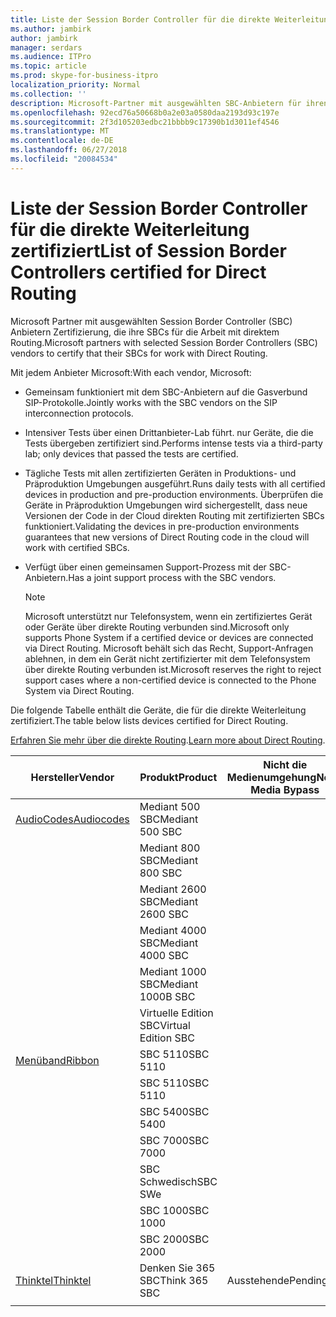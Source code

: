 ```yaml
---
title: Liste der Session Border Controller für die direkte Weiterleitung zertifiziert
ms.author: jambirk
author: jambirk
manager: serdars
ms.audience: ITPro
ms.topic: article
ms.prod: skype-for-business-itpro
localization_priority: Normal
ms.collection: ''
description: Microsoft-Partner mit ausgewählten SBC-Anbietern für ihren SBC Zertifizierung arbeiten mit direktem Routing.
ms.openlocfilehash: 92ecd76a50668b0a2e03a0580daa2193d93c197e
ms.sourcegitcommit: 2f3d105203edbc21bbbb9c17390b1d3011ef4546
ms.translationtype: MT
ms.contentlocale: de-DE
ms.lasthandoff: 06/27/2018
ms.locfileid: "20084534"
---
```

# <a name="list-of-session-border-controllers-certified-for-direct-routing"></a><span data-ttu-id="a9e48-103">Liste der Session Border Controller für die direkte Weiterleitung zertifiziert</span><span class="sxs-lookup"><span data-stu-id="a9e48-103">List of Session Border Controllers certified for Direct Routing</span></span>

<span data-ttu-id="a9e48-104">Microsoft Partner mit ausgewählten Session Border Controller (SBC) Anbietern Zertifizierung, die ihre SBCs für die Arbeit mit direktem Routing.</span><span class="sxs-lookup"><span data-stu-id="a9e48-104">Microsoft partners with selected Session Border Controllers (SBC) vendors to certify that their SBCs for work with Direct Routing.</span></span> 

<span data-ttu-id="a9e48-105">Mit jedem Anbieter Microsoft:</span><span class="sxs-lookup"><span data-stu-id="a9e48-105">With each vendor, Microsoft:</span></span> 

- <span data-ttu-id="a9e48-106">Gemeinsam funktioniert mit dem SBC-Anbietern auf die Gasverbund SIP-Protokolle.</span><span class="sxs-lookup"><span data-stu-id="a9e48-106">Jointly works with the SBC vendors on the SIP interconnection protocols.</span></span>
- <span data-ttu-id="a9e48-107">Intensiver Tests über einen Drittanbieter-Lab führt. nur Geräte, die die Tests übergeben zertifiziert sind.</span><span class="sxs-lookup"><span data-stu-id="a9e48-107">Performs intense tests via a third-party lab; only devices that passed the tests are certified.</span></span> 
- <span data-ttu-id="a9e48-108">Tägliche Tests mit allen zertifizierten Geräten in Produktions- und Präproduktion Umgebungen ausgeführt.</span><span class="sxs-lookup"><span data-stu-id="a9e48-108">Runs daily tests with all certified devices in production and pre-production environments.</span></span> <span data-ttu-id="a9e48-109">Überprüfen die Geräte in Präproduktion Umgebungen wird sichergestellt, dass neue Versionen der Code in der Cloud direkten Routing mit zertifizierten SBCs funktioniert.</span><span class="sxs-lookup"><span data-stu-id="a9e48-109">Validating the devices in pre-production environments guarantees that new versions of Direct Routing code in the cloud will work with certified SBCs.</span></span> 
- <span data-ttu-id="a9e48-110">Verfügt über einen gemeinsamen Support-Prozess mit der SBC-Anbietern.</span><span class="sxs-lookup"><span data-stu-id="a9e48-110">Has a joint support process with the SBC vendors.</span></span>
 

  > [!NOTE]
  > <span data-ttu-id="a9e48-111">Microsoft unterstützt nur Telefonsystem, wenn ein zertifiziertes Gerät oder Geräte über direkte Routing verbunden sind.</span><span class="sxs-lookup"><span data-stu-id="a9e48-111">Microsoft only supports Phone System if a certified device or devices are connected via Direct Routing.</span></span> <span data-ttu-id="a9e48-112">Microsoft behält sich das Recht, Support-Anfragen ablehnen, in dem ein Gerät nicht zertifizierter mit dem Telefonsystem über direkte Routing verbunden ist.</span><span class="sxs-lookup"><span data-stu-id="a9e48-112">Microsoft reserves the right to reject support cases where a non-certified device is connected to the Phone System via Direct Routing.</span></span> 

<span data-ttu-id="a9e48-113">Die folgende Tabelle enthält die Geräte, die für die direkte Weiterleitung zertifiziert.</span><span class="sxs-lookup"><span data-stu-id="a9e48-113">The table below lists devices certified for Direct Routing.</span></span> 

<span data-ttu-id="a9e48-114">[Erfahren Sie mehr über die direkte Routing](https://techcommunity.microsoft.com/t5/Microsoft-Teams-Blog/Direct-Routing-NOW-in-Public-Preview/ba-p/193915).</span><span class="sxs-lookup"><span data-stu-id="a9e48-114">[Learn more about Direct Routing](https://techcommunity.microsoft.com/t5/Microsoft-Teams-Blog/Direct-Routing-NOW-in-Public-Preview/ba-p/193915).</span></span> 


|<span data-ttu-id="a9e48-115">Hersteller</span><span class="sxs-lookup"><span data-stu-id="a9e48-115">Vendor</span></span>  |<span data-ttu-id="a9e48-116">Produkt</span><span class="sxs-lookup"><span data-stu-id="a9e48-116">Product</span></span>  |<span data-ttu-id="a9e48-117">Nicht die Medienumgehung</span><span class="sxs-lookup"><span data-stu-id="a9e48-117">Non-Media Bypass</span></span>  |<span data-ttu-id="a9e48-118">Die Medienumgehung</span><span class="sxs-lookup"><span data-stu-id="a9e48-118">Media Bypass</span></span>  |<span data-ttu-id="a9e48-119">Softwareversion</span><span class="sxs-lookup"><span data-stu-id="a9e48-119">Software Version</span></span>|
|---------|---------|---------|---------|---------|
|[<span data-ttu-id="a9e48-120">AudioCodes</span><span class="sxs-lookup"><span data-stu-id="a9e48-120">Audiocodes</span></span>](https://www.audiocodes.com/solutions-products/products/products-for-microsoft-365/sbcs-media-gateways)    |   <span data-ttu-id="a9e48-121">Mediant 500 SBC</span><span class="sxs-lookup"><span data-stu-id="a9e48-121">Mediant 500 SBC</span></span>       |         |    <span data-ttu-id="a9e48-122">Ausstehende</span><span class="sxs-lookup"><span data-stu-id="a9e48-122">Pending</span></span>      |     <span data-ttu-id="a9e48-123">7.20A.200.055</span><span class="sxs-lookup"><span data-stu-id="a9e48-123">7.20A.200.055</span></span>     |
|  |   <span data-ttu-id="a9e48-124">Mediant 800 SBC</span><span class="sxs-lookup"><span data-stu-id="a9e48-124">Mediant 800 SBC</span></span>       |         |     <span data-ttu-id="a9e48-125">Ausstehende</span><span class="sxs-lookup"><span data-stu-id="a9e48-125">Pending</span></span>    |      <span data-ttu-id="a9e48-126">7.20A.200.055</span><span class="sxs-lookup"><span data-stu-id="a9e48-126">7.20A.200.055</span></span>    |
|     |      <span data-ttu-id="a9e48-127">Mediant 2600 SBC</span><span class="sxs-lookup"><span data-stu-id="a9e48-127">Mediant 2600 SBC</span></span>    |         |    <span data-ttu-id="a9e48-128">Ausstehende</span><span class="sxs-lookup"><span data-stu-id="a9e48-128">Pending</span></span>     |    <span data-ttu-id="a9e48-129">7.20A.200.055</span><span class="sxs-lookup"><span data-stu-id="a9e48-129">7.20A.200.055</span></span>      |
|     |   <span data-ttu-id="a9e48-130">Mediant 4000 SBC</span><span class="sxs-lookup"><span data-stu-id="a9e48-130">Mediant 4000 SBC</span></span>       |         |    <span data-ttu-id="a9e48-131">Ausstehende</span><span class="sxs-lookup"><span data-stu-id="a9e48-131">Pending</span></span>     |    <span data-ttu-id="a9e48-132">7.20A.200.055</span><span class="sxs-lookup"><span data-stu-id="a9e48-132">7.20A.200.055</span></span>      |
|     |    <span data-ttu-id="a9e48-133">Mediant 1000 SBC</span><span class="sxs-lookup"><span data-stu-id="a9e48-133">Mediant 1000B  SBC</span></span>      |         |  <span data-ttu-id="a9e48-134">Ausstehende</span><span class="sxs-lookup"><span data-stu-id="a9e48-134">Pending</span></span>       |    <span data-ttu-id="a9e48-135">7.20A.200.055</span><span class="sxs-lookup"><span data-stu-id="a9e48-135">7.20A.200.055</span></span>      |
|     |   <span data-ttu-id="a9e48-136">Virtuelle Edition SBC</span><span class="sxs-lookup"><span data-stu-id="a9e48-136">Virtual Edition SBC</span></span>       |     |<span data-ttu-id="a9e48-137">Ausstehende</span><span class="sxs-lookup"><span data-stu-id="a9e48-137">Pending</span></span>         |     <span data-ttu-id="a9e48-138">7.20A.200.055</span><span class="sxs-lookup"><span data-stu-id="a9e48-138">7.20A.200.055</span></span>     |
|[<span data-ttu-id="a9e48-139">Menüband</span><span class="sxs-lookup"><span data-stu-id="a9e48-139">Ribbon</span></span>](https://ribboncommunications.com/solutions/enterprise-solutions/microsoft-skype-business)     | <span data-ttu-id="a9e48-140">SBC 5110</span><span class="sxs-lookup"><span data-stu-id="a9e48-140">SBC 5110</span></span>         |         |   <span data-ttu-id="a9e48-141">Ausstehende</span><span class="sxs-lookup"><span data-stu-id="a9e48-141">Pending</span></span>      |     <span data-ttu-id="a9e48-142">V6. 2</span><span class="sxs-lookup"><span data-stu-id="a9e48-142">V6.2</span></span>     |
|     |<span data-ttu-id="a9e48-143">SBC 5110</span><span class="sxs-lookup"><span data-stu-id="a9e48-143">SBC 5110</span></span>         |         |    <span data-ttu-id="a9e48-144">Ausstehende</span><span class="sxs-lookup"><span data-stu-id="a9e48-144">Pending</span></span>     |    <span data-ttu-id="a9e48-145">V6. 2</span><span class="sxs-lookup"><span data-stu-id="a9e48-145">V6.2</span></span>      |
|     | <span data-ttu-id="a9e48-146">SBC 5400</span><span class="sxs-lookup"><span data-stu-id="a9e48-146">SBC 5400</span></span>         |         |    <span data-ttu-id="a9e48-147">Ausstehende</span><span class="sxs-lookup"><span data-stu-id="a9e48-147">Pending</span></span>     |   <span data-ttu-id="a9e48-148">V6. 2</span><span class="sxs-lookup"><span data-stu-id="a9e48-148">V6.2</span></span>       |
|     |<span data-ttu-id="a9e48-149">SBC 7000</span><span class="sxs-lookup"><span data-stu-id="a9e48-149">SBC 7000</span></span>         |         |    <span data-ttu-id="a9e48-150">Ausstehende</span><span class="sxs-lookup"><span data-stu-id="a9e48-150">Pending</span></span>     |    <span data-ttu-id="a9e48-151">V6. 2</span><span class="sxs-lookup"><span data-stu-id="a9e48-151">V6.2</span></span>      |
|     | <span data-ttu-id="a9e48-152">SBC Schwedisch</span><span class="sxs-lookup"><span data-stu-id="a9e48-152">SBC SWe</span></span>         |         |    <span data-ttu-id="a9e48-153">Ausstehende</span><span class="sxs-lookup"><span data-stu-id="a9e48-153">Pending</span></span>     |    <span data-ttu-id="a9e48-154">V6. 2</span><span class="sxs-lookup"><span data-stu-id="a9e48-154">V6.2</span></span>      |
|     |<span data-ttu-id="a9e48-155">SBC 1000</span><span class="sxs-lookup"><span data-stu-id="a9e48-155">SBC 1000</span></span>         |         |     <span data-ttu-id="a9e48-156">Ausstehende</span><span class="sxs-lookup"><span data-stu-id="a9e48-156">Pending</span></span>    |    <span data-ttu-id="a9e48-157">V7.0.2</span><span class="sxs-lookup"><span data-stu-id="a9e48-157">V7.0.2</span></span>      |
|     | <span data-ttu-id="a9e48-158">SBC 2000</span><span class="sxs-lookup"><span data-stu-id="a9e48-158">SBC 2000</span></span>         |         |    <span data-ttu-id="a9e48-159">Ausstehende</span><span class="sxs-lookup"><span data-stu-id="a9e48-159">Pending</span></span>     |    <span data-ttu-id="a9e48-160">V7.0.2</span><span class="sxs-lookup"><span data-stu-id="a9e48-160">V7.0.2</span></span>      |
|[<span data-ttu-id="a9e48-161">Thinktel</span><span class="sxs-lookup"><span data-stu-id="a9e48-161">Thinktel</span></span>](http://www.thinktel.ca/services/think-365/think-365-overview/)     |    <span data-ttu-id="a9e48-162">Denken Sie 365 SBC</span><span class="sxs-lookup"><span data-stu-id="a9e48-162">Think 365 SBC</span></span>      |  <span data-ttu-id="a9e48-163">Ausstehende</span><span class="sxs-lookup"><span data-stu-id="a9e48-163">Pending</span></span>       |    <span data-ttu-id="a9e48-164">Ausstehende</span><span class="sxs-lookup"><span data-stu-id="a9e48-164">Pending</span></span>     |   <span data-ttu-id="a9e48-165">V1. 4</span><span class="sxs-lookup"><span data-stu-id="a9e48-165">V1.4</span></span>       |
|     |         |         |         |         |
